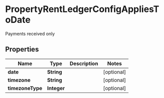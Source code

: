 

# PropertyRentLedgerConfigAppliesToDate

Payments received only

## Properties

| Name | Type | Description | Notes |
|------------ | ------------- | ------------- | -------------|
|**date** | **String** |  |  [optional] |
|**timezone** | **String** |  |  [optional] |
|**timezoneType** | **Integer** |  |  [optional] |



